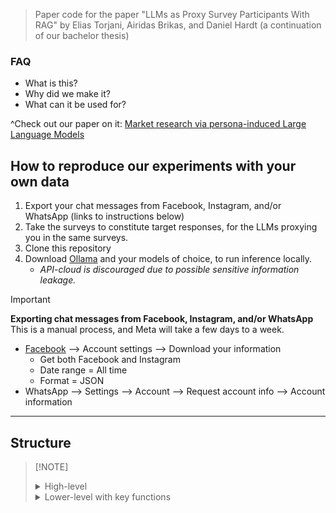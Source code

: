 > Paper code for the paper "LLMs as Proxy Survey Participants With RAG" by Elias Torjani, Airidas Brikas, and Daniel Hardt (a continuation of our bachelor thesis)

### FAQ
- What is this? 
- Why did we make it? 
- What can it be used for?

^Check out our paper on it: [Market research via persona-induced Large Language Models](https://url.com)


## How to reproduce our experiments with your own data
1. Export your chat messages from Facebook, Instagram, and/or WhatsApp (links to instructions below)
2. Take the surveys to constitute target responses, for the LLMs proxying you in the same surveys.
3. Clone this repository
4. Download [Ollama](https://ollama.com/) and your models of choice, to run inference locally. 
   - *API-cloud is discouraged due to possible sensitive information leakage.*


> [!IMPORTANT]
> **Exporting chat messages from Facebook, Instagram, and/or WhatsApp**
> This is a manual process, and Meta will take a few days to a week.
> - [Facebook](https://accountscenter.facebook.com/info_and_permissions/dyi) --> Account settings --> Download your information
>   - Get both Facebook and Instagram
>   - Date range = All time
>   - Format = JSON
> - WhatsApp --> Settings --> Account --> Request account info --> Account information


------------------------------------
## Structure

>[!NOTE] <details> <summary>High-level</summary>
>```
>└── Data Analysis Pipeline
>    ├── 1. Initial Setup
>    │   ├── Load simulation files
>    │   ├── Configure directories
>    │   └── Import dependencies
>    │
>    ├── 2. Data Processing
>    │   ├── Extract run numbers
>    │   ├── Infer survey types
>    │   ├── Map simulations to base cases
>    │   └── Clean invalid values
>    │
>    ├── 3. Analysis
>    │   ├── Single simulation evaluation
>    │   ├── Multi-simulation aggregation
>    │   └── Base simulation comparison
>    │
>    └── 4. Visualization
>        ├── Model comparison plots
>        ├── Hyperparameter analysis
>        └── Correlation studies
>
>```
>
></details>
>
><details>
><summary>Lower-level with key functions</summary>
>
>```
>└── Data Analysis Pipeline
>   ├── 1. Setup & Configuration
>   │   ├── Import Dependencies
>   │   ├── Constants Definition
>   │   └── Directory Configuration
>   │
>   ├── 2. Data Loading & Validation
>   │   ├── Simulation File Indexing
>   │   ├── Column Validation
>   │   └── Data Type Verification
>   │
>   ├── 3. Data Preprocessing
>   │   ├── Answer Cleaning
>   │   │   ├── Text Normalization
>   │   │   ├── Pattern Matching
>   │   │   └── Invalid Answer Detection
>   │   │
>   │   ├── Data Mapping
>   │   │   ├── Base Simulation Mapping
>   │   │   ├── Subject Inference
>   │   │   └── Answer Remapping
>   │   │
>   │   └── Data Enrichment
>   │       ├── Survey Type Detection
>   │       └── Answer Integration
>   │
>   ├── 4. Analysis
>   │   ├── Correlation Analysis
>   │   ├── Error Calculation
>   │   └── Statistical Measures
>   │
>   └── 5. Visualization & Reporting
>       ├── Performance Metrics
>       ├── Comparison Plots
>       └── Summary Statistics
>```
></details>
